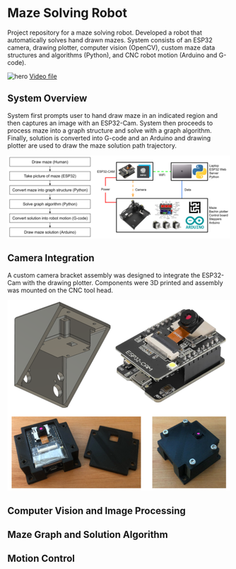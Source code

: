 # Maze Solving Robot
Project repository for a maze solving robot. Developed a robot that automatically solves hand drawn mazes. System consists of an ESP32 camera, drawing plotter, computer vision (OpenCV), custom maze data structures and algorithms (Python), and CNC robot motion (Arduino and G-code).

![hero](images/solution.gif)
[Video file](images/solution.MOV)

## System Overview
System first prompts user to hand draw maze in an indicated region and then captures an image with an ESP32-Cam. System then proceeds to process maze into a graph structure and solve with a graph algorithm. Finally, solution is converted into G-code and an Arduino and drawing plotter are used to draw the maze solution path trajectory.

![](images/system_overview.png)

## Camera Integration
A custom camera bracket assembly was designed to integrate the ESP32-Cam with the drawing plotter. Components were 3D printed and assembly was mounted on the CNC tool head.

![](images/ESP32-CAM_overview.png)

## Computer Vision and Image Processing

## Maze Graph and Solution Algorithm

## Motion Control
